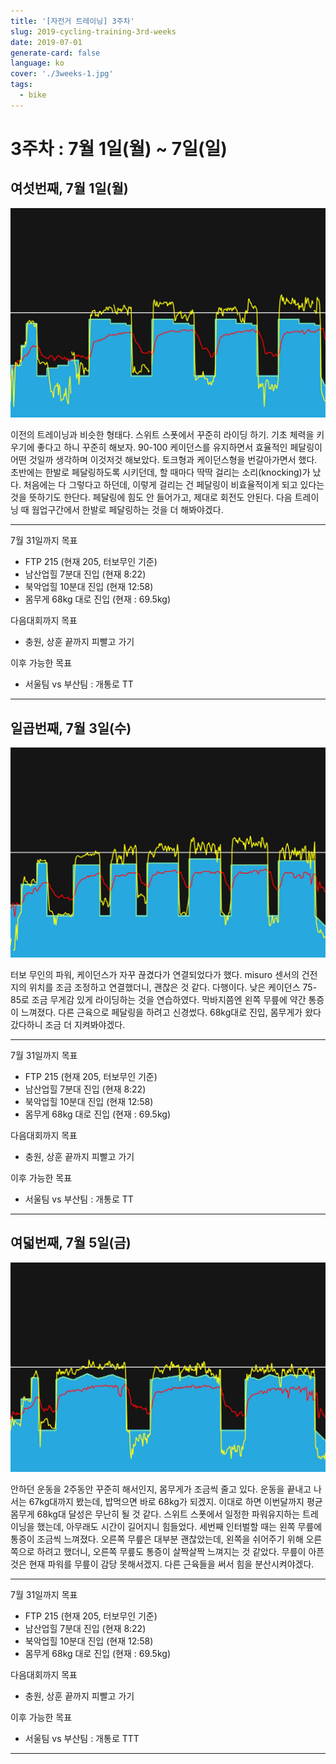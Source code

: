 ```yaml
---
title: '[자전거 트레이닝] 3주차'
slug: 2019-cycling-training-3rd-weeks
date: 2019-07-01
generate-card: false
language: ko
cover: './3weeks-1.jpg'
tags:
  - bike
---
```


# 3주차 : 7월 1일(월) ~ 7일(일)

## 여섯번째, 7월 1일(월)

![Ericsson](./3weeks-1.jpg)

이전의 트레이닝과 비슷한 형태다. 스위트 스폿에서 꾸준히 라이딩 하기. 기초 체력을 키우기에 좋다고 하니 꾸준히 해보자. 90-100 케이던스를 유지하면서 효율적인 페달링이 어떤 것일까 생각하며 이것저것 해보았다. 토크형과 케이던스형을 번갈아가면서 했다. 초반에는 한발로 페달링하도록 시키던데, 할 때마다 딱딱 걸리는 소리(knocking)가 났다. 처음에는 다 그렇다고 하던데, 이렇게 걸리는 건 페달링이 비효율적이게 되고 있다는 것을 뜻하기도 한단다. 페달링에 힘도 안 들어가고, 제대로 회전도 안된다. 다음 트레이닝 때 웜업구간에서 한발로 페달링하는 것을 더 해봐야겠다.

---

7월 31일까지 목표

- FTP 215 (현재 205, 터보무인 기준)
- 남산업힐 7분대 진입 (현재 8:22)
- 북악업힐 10분대 진입 (현재 12:58)
- 몸무게 68kg 대로 진입 (현재 : 69.5kg)

다음대회까지 목표

- 충원, 상훈 끝까지 피빨고 가기

이후 가능한 목표

- 서울팀 vs 부산팀 : 개통로 TT

---

## 일곱번째, 7월 3일(수)

![Carson](./3weeks-2.jpg)

터보 무인의 파워, 케이던스가 자꾸 끊겼다가 연결되었다가 했다. misuro 센서의 건전지의 위치를 조금 조정하고 연결했더니, 괜찮은 것 같다. 다행이다. 낮은 케이던스 75-85로 조금 무게감 있게 라이딩하는 것을 연습하였다. 막바지쯤엔 왼쪽 무릎에 약간 통증이 느껴졌다. 다른 근육으로 페달링을 하려고 신경썼다. 68kg대로 진입, 몸무게가 왔다갔다하니 조금 더 지켜봐야겠다.

---

7월 31일까지 목표

- FTP 215 (현재 205, 터보무인 기준)
- 남산업힐 7분대 진입 (현재 8:22)
- 북악업힐 10분대 진입 (현재 12:58)
- 몸무게 68kg 대로 진입 (현재 : 69.5kg)

다음대회까지 목표

- 충원, 상훈 끝까지 피빨고 가기

이후 가능한 목표

- 서울팀 vs 부산팀 : 개통로 TT

---

## 여덟번째, 7월 5일(금)

![Eclipse](./3weeks-3.jpg)

안하던 운동을 2주동안 꾸준히 해서인지, 몸무게가 조금씩 줄고 있다. 운동을 끝내고 나서는 67kg대까지 봤는데, 밥먹으면 바로 68kg가 되겠지. 이대로 하면 이번달까지 평균몸무게 68kg대 달성은 무난히 될 것 같다.
스위트 스폿에서 일정한 파워유지하는 트레이닝을 했는데, 아무래도 시간이 길어지니 힘들었다. 세번째 인터벌할 때는 왼쪽 무릎에 통증이 조금씩 느껴졌다. 오른쪽 무릎은 대부분 괜찮았는데, 왼쪽을 쉬어주기 위해 오른쪽으로 하려고 했더니, 오른쪽 무릎도 통증이 살짝살짝 느껴지는 것 같았다. 무릎이 아픈 것은 현재 파워를 무릎이 감당 못해서겠지. 다른 근육들을 써서 힘을 분산시켜야겠다.

---

7월 31일까지 목표

- FTP 215 (현재 205, 터보무인 기준)
- 남산업힐 7분대 진입 (현재 8:22)
- 북악업힐 10분대 진입 (현재 12:58)
- 몸무게 68kg 대로 진입 (현재 : 69.5kg)

다음대회까지 목표

- 충원, 상훈 끝까지 피빨고 가기

이후 가능한 목표

- 서울팀 vs 부산팀 : 개통로 TTT

---

